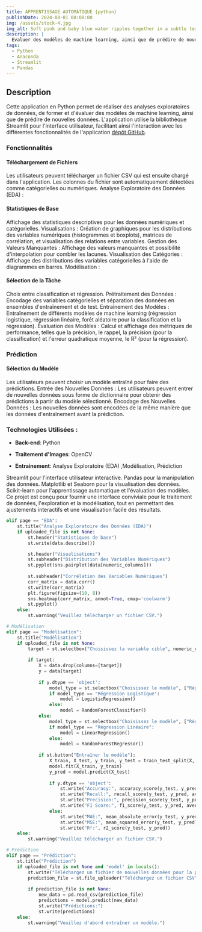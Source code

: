 ```yaml
---
title: APPRENTISSAGE AUTOMATIQUE {python}
publishDate: 2024-08-01 00:00:00
img: /assets/stock-4.jpg
img_alt: Soft pink and baby blue water ripples together in a subtle texture.
description: |
  Evaluer des modèles de machine learning, ainsi que de prédire de nouvelles données. 
tags:
  - Python
  - Anaconda
  - Streamlit
  - Pandas
---
```


## Description

Cette application en Python permet de réaliser des analyses exploratoires de données, de former et d'évaluer des modèles de machine learning, ainsi que de prédire de nouvelles données. L'application utilise la bibliothèque Streamlit pour l'interface utilisateur, facilitant ainsi l'interaction avec les différentes fonctionnalités de l'application [dépôt GitHub](https://github.com/RedaBenzakour/ia-1).



### Fonctionnalités 

#### Téléchargement de Fichiers 

Les utilisateurs peuvent télécharger un fichier CSV qui est ensuite chargé dans l'application. Les colonnes du fichier sont automatiquement détectées comme catégorielles ou numériques. Analyse Exploratoire des Données (EDA) :

#### Statistiques de Base 
 Affichage des statistiques descriptives pour les données numériques et catégorielles. Visualisations : Création de graphiques pour les distributions des variables numériques (histogrammes et boxplots), matrices de corrélation, et visualisation des relations entre variables. Gestion des Valeurs Manquantes : Affichage des valeurs manquantes et possibilité d'interpolation pour combler les lacunes. Visualisation des Catégories : Affichage des distributions des variables catégorielles à l'aide de diagrammes en barres. Modélisation :

#### Sélection de la Tâche 

 Choix entre classification et régression. Prétraitement des Données : Encodage des variables catégorielles et séparation des données en ensembles d'entraînement et de test. Entraînement des Modèles : Entraînement de différents modèles de machine learning (régression logistique, régression linéaire, forêt aléatoire pour la classification et la régression). Évaluation des Modèles : Calcul et affichage des métriques de performance, telles que la précision, le rappel, la précision (pour la classification) et l'erreur quadratique moyenne, le R² (pour la régression). 

 ### Prédiction 

#### Sélection du Modèle

 Les utilisateurs peuvent choisir un modèle entraîné pour faire des prédictions. Entrée des Nouvelles Données : Les utilisateurs peuvent entrer de nouvelles données sous forme de dictionnaire pour obtenir des prédictions à partir du modèle sélectionné. Encodage des Nouvelles Données : Les nouvelles données sont encodées de la même manière que les données d'entraînement avant la prédiction. 
 
 ### Technologies Utilisées :

 - **Back-end**: Python 
- **Traitement d'Images**: OpenCV

- **Entrainement**: Analyse Exploratoire (EDA) ,Modélisation, Prédiction


Streamlit pour l'interface utilisateur interactive. Pandas pour la manipulation des données. Matplotlib et Seaborn pour la visualisation des données. Scikit-learn pour l'apprentissage automatique et l'évaluation des modèles. Ce projet est conçu pour fournir une interface conviviale pour le traitement de données, l'exploration et la modélisation, tout en permettant des ajustements interactifs et une visualisation facile des résultats.

```python
elif page == "EDA":
    st.title("Analyse Exploratoire des Données (EDA)")
    if uploaded_file is not None:
        st.header("Statistiques de base")
        st.write(data.describe())

        st.header("Visualisations")
        st.subheader("Distribution des Variables Numériques")
        st.pyplot(sns.pairplot(data[numeric_columns]))
        
        st.subheader("Corrélation des Variables Numériques")
        corr_matrix = data.corr()
        st.write(corr_matrix)
        plt.figure(figsize=(10, 8))
        sns.heatmap(corr_matrix, annot=True, cmap='coolwarm')
        st.pyplot()
    else:
        st.warning("Veuillez télécharger un fichier CSV.")

# Modélisation
elif page == "Modélisation":
    st.title("Modélisation")
    if uploaded_file is not None:
        target = st.selectbox("Choisissez la variable cible", numeric_columns + categorical_columns)
        
        if target:
            X = data.drop(columns=[target])
            y = data[target]
            
            if y.dtype == 'object':
                model_type = st.selectbox("Choisissez le modèle", ["Régression Logistique", "Forêt Aléatoire"])
                if model_type == "Régression Logistique":
                    model = LogisticRegression()
                else:
                    model = RandomForestClassifier()
            else:
                model_type = st.selectbox("Choisissez le modèle", ["Régression Linéaire", "Forêt Aléatoire"])
                if model_type == "Régression Linéaire":
                    model = LinearRegression()
                else:
                    model = RandomForestRegressor()
            
            if st.button("Entraîner le modèle"):
                X_train, X_test, y_train, y_test = train_test_split(X, y, test_size=0.2, random_state=42)
                model.fit(X_train, y_train)
                y_pred = model.predict(X_test)
                
                if y.dtype == 'object':
                    st.write("Accuracy:", accuracy_score(y_test, y_pred))
                    st.write("Recall:", recall_score(y_test, y_pred, average='macro'))
                    st.write("Precision:", precision_score(y_test, y_pred, average='macro'))
                    st.write("F1 Score:", f1_score(y_test, y_pred, average='macro'))
                else:
                    st.write("MAE:", mean_absolute_error(y_test, y_pred))
                    st.write("MSE:", mean_squared_error(y_test, y_pred))
                    st.write("R²:", r2_score(y_test, y_pred))
    else:
        st.warning("Veuillez télécharger un fichier CSV.")

# Prédiction
elif page == "Prédiction":
    st.title("Prédiction")
    if uploaded_file is not None and 'model' in locals():
        st.write("Téléchargez un fichier de nouvelles données pour la prédiction")
        prediction_file = st.file_uploader("Téléchargez un fichier CSV", type="csv")
        
        if prediction_file is not None:
            new_data = pd.read_csv(prediction_file)
            predictions = model.predict(new_data)
            st.write("Prédictions:")
            st.write(predictions)
    else:
        st.warning("Veuillez d'abord entraîner un modèle.")